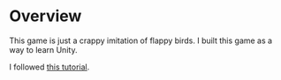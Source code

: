 # Overview

This game is just a crappy imitation of flappy birds. I built this game as a way to learn Unity.

I followed [this tutorial](https://www.youtube.com/watch?v=XtQMytORBmM).
